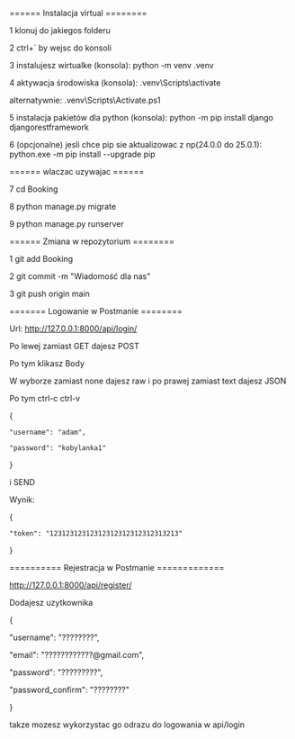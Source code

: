 ====== Instalacja virtual  ========

1 klonuj do jakiegos folderu

2 ctrl+` by wejsc do konsoli

3 instalujesz wirtualke (konsola): python -m venv .venv

4 aktywacja środowiska (konsola): .venv\Scripts\activate

alternatywnie: .venv\Scripts\Activate.ps1

5 instalacja pakietów dla python (konsola): python -m pip install django djangorestframework

6 (opcjonalne) jesli chce pip sie aktualizowac z np(24.0.0 do 25.0.1): python.exe -m pip install --upgrade pip

====== wlaczac uzywajac ====== 

7 cd Booking

8 python manage.py migrate 

9 python manage.py runserver

====== Zmiana w repozytorium ========

1 git add Booking

2 git commit -m "Wiadomość dla nas"

3 git push origin main

======= Logowanie w Postmanie ========

Url: http://127.0.0.1:8000/api/login/

Po lewej zamiast GET dajesz POST 

Po tym klikasz Body 

W wyborze zamiast none dajesz raw i po prawej zamiast text dajesz JSON

Po tym ctrl-c ctrl-v

{

    "username": "adam",
    
    "password": "kobylanka1"
    
}

i SEND

Wynik: 

{

    "token": "12312312312312312312312312313213"
    
}

========== Rejestracja w Postmanie =============

http://127.0.0.1:8000/api/register/

Dodajesz uzytkownika 

{

  "username": "????????",

  "email": "????????????@gmail.com",

  "password": "?????????",

  "password_confirm": "????????"

}

takze mozesz wykorzystac go odrazu do logowania w api/login
